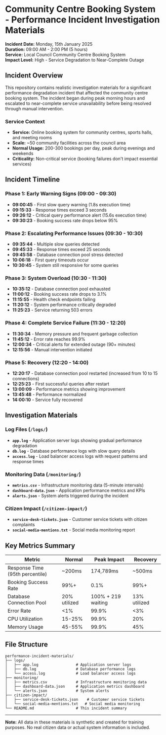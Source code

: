 # Community Centre Booking System - Performance Incident Investigation Materials

**Incident Date:** Monday, 15th January 2025  
**Duration:** 09:00 AM - 2:00 PM (5 hours)  
**Service:** Local Council Community Centre Booking System  
**Impact Level:** High - Service Degradation to Near-Complete Outage  

## Incident Overview

This repository contains realistic investigation materials for a significant performance degradation incident that affected the community centre booking system. The incident began during peak morning hours and escalated to near-complete service unavailability before being resolved through manual intervention.

### Service Context
- **Service:** Online booking system for community centres, sports halls, and meeting rooms
- **Scale:** ~50 community facilities across the council area
- **Normal Usage:** 200-300 bookings per day, peak during evenings and weekends
- **Criticality:** Non-critical service (booking failures don't impact essential services)

## Incident Timeline

### Phase 1: Early Warning Signs (09:00 - 09:30)
- **09:00:45** - First slow query warning (1.8s execution time)
- **09:15:33** - Response times exceed 3 seconds
- **09:26:12** - Critical query performance alert (15.6s execution time)
- **09:30:23** - Booking success rate drops below 95%

### Phase 2: Escalating Performance Issues (09:30 - 10:30)
- **09:35:44** - Multiple slow queries detected
- **09:45:33** - Response times exceed 25 seconds
- **09:45:58** - Database connection pool stress detected
- **10:06:18** - First query timeouts occur
- **10:30:45** - System still responsive for some queries

### Phase 3: System Overload (10:30 - 11:30)
- **10:35:12** - Database connection pool exhausted
- **11:00:12** - Booking success rate drops to 3.1%
- **11:15:55** - Health check endpoints failing
- **11:20:12** - System performance critically degraded
- **11:25:23** - Service returning 503 errors

### Phase 4: Complete Service Failure (11:30 - 12:20)
- **11:30:34** - Memory pressure and frequent garbage collection
- **11:45:12** - Error rate reaches 99.9%
- **12:00:34** - Critical alerts for extended outage (90+ minutes)
- **12:15:56** - Manual intervention initiated

### Phase 5: Recovery (12:20 - 14:00)
- **12:20:17** - Database connection pool restarted (increased from 10 to 15 connections)
- **12:25:23** - First successful queries after restart
- **13:00:09** - Performance metrics showing improvement
- **13:45:48** - Performance normalized
- **14:00:10** - Service fully recovered

## Investigation Materials

### Log Files (`/logs/`)
- **`app.log`** - Application server logs showing gradual performance degradation
- **`db.log`** - Database performance logs with slow query details
- **`access.log`** - Load balancer access logs with request patterns and response times

### Monitoring Data (`/monitoring/`)
- **`metrics.csv`** - Infrastructure monitoring data (5-minute intervals)
- **`dashboard-data.json`** - Application performance metrics and KPIs
- **`alerts.json`** - System alerts triggered during the incident

### Citizen Impact (`/citizen-impact/`)
- **`service-desk-tickets.json`** - Customer service tickets with citizen complaints
- **`social-media-mentions.txt`** - Social media monitoring report

## Key Metrics Summary

| Metric | Normal | Peak Impact | Recovery |
|--------|---------|-------------|----------|
| Response Time (95th percentile) | ~200ms | 174,789ms | ~500ms |
| Booking Success Rate | 99%+ | 0.1% | 99%+ |
| Database Connection Pool | 20% utilized | 100% + 219 waiting | 13% utilized |
| Error Rate | <1% | 99.9% | <3% |
| CPU Utilization | 15-25% | 99.9% | 20% |
| Memory Usage | 45-55% | 99.9% | 45% |


## File Structure
```
performance-incident-materials/
├── logs/
│   ├── app.log                 # Application server logs
│   ├── db.log                  # Database performance logs
│   └── access.log              # Load balancer access logs
├── monitoring/
│   ├── metrics.csv             # Infrastructure monitoring data
│   ├── dashboard-data.json     # Application metrics dashboard
│   └── alerts.json             # System alerts
├── citizen-impact/
│   ├── service-desk-tickets.json    # Customer service tickets
│   └── social-media-mentions.txt   # Social media monitoring
└── README.md                   # This incident summary
```

---

**Note:** All data in these materials is synthetic and created for training purposes. No real citizen data or actual system information is included.